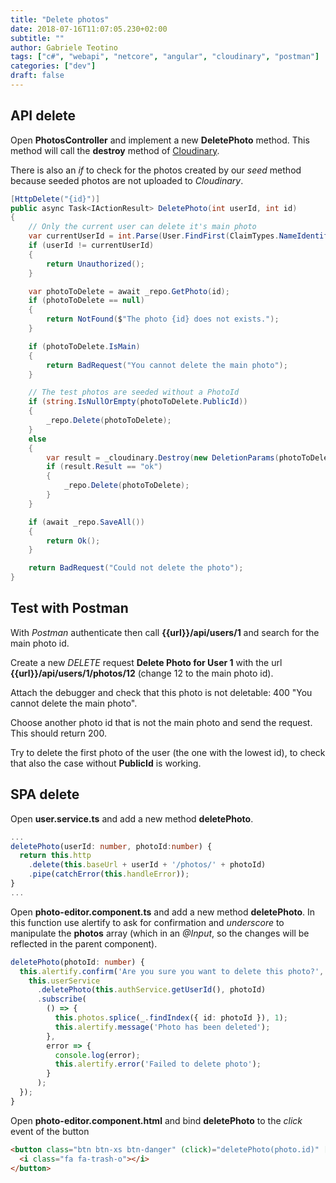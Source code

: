 ```yaml
---
title: "Delete photos"
date: 2018-07-16T11:07:05.230+02:00
subtitle: ""
author: Gabriele Teotino
tags: ["c#", "webapi", "netcore", "angular", "cloudinary", "postman"]
categories: ["dev"]
draft: false
---
```


<!--more-->

## API delete

Open **PhotosController** and implement a new **DeletePhoto** method. This method will call the **destroy** method of [Cloudinary](https://cloudinary.com/documentation/image_upload_api_reference#destroy).

There is also an *if* to check for the photos created by our *seed* method because seeded photos are not uploaded to *Cloudinary*.

```csharp
[HttpDelete("{id}")]
public async Task<IActionResult> DeletePhoto(int userId, int id)
{
    // Only the current user can delete it's main photo
    var currentUserId = int.Parse(User.FindFirst(ClaimTypes.NameIdentifier).Value);
    if (userId != currentUserId)
    {
        return Unauthorized();
    }

    var photoToDelete = await _repo.GetPhoto(id);
    if (photoToDelete == null)
    {
        return NotFound($"The photo {id} does not exists.");
    }

    if (photoToDelete.IsMain)
    {
        return BadRequest("You cannot delete the main photo");
    }

    // The test photos are seeded without a PhotoId
    if (string.IsNullOrEmpty(photoToDelete.PublicId))
    {
        _repo.Delete(photoToDelete);
    }
    else
    {
        var result = _cloudinary.Destroy(new DeletionParams(photoToDelete.PublicId));
        if (result.Result == "ok")
        {
            _repo.Delete(photoToDelete);
        }
    }

    if (await _repo.SaveAll())
    {
        return Ok();
    }

    return BadRequest("Could not delete the photo");
}
```

## Test with Postman

With *Postman* authenticate then call **{{url}}/api/users/1** and search for the main photo id.

Create a new *DELETE* request **Delete Photo for User 1** with the url **{{url}}/api/users/1/photos/12** (change 12 to the main photo id).

Attach the debugger and check that this photo is not deletable: 400 "You cannot delete the main photo".

Choose another photo id that is not the main photo and send the request. This should return 200.

Try to delete the first photo of the user (the one with the lowest id), to check that also the case without **PublicId** is working.

## SPA delete

Open **user.service.ts** and add a new method **deletePhoto**.

```typescript
...
deletePhoto(userId: number, photoId:number) {
  return this.http
    .delete(this.baseUrl + userId + '/photos/' + photoId)
    .pipe(catchError(this.handleError));
}
...
```

Open **photo-editor.component.ts** and add a new method **deletePhoto**. In this function use alertify to ask for confirmation and *underscore* to manipulate the **photos** array (which in an *@Input*, so the changes will be reflected in the parent component).

```typescript
deletePhoto(photoId: number) {
  this.alertify.confirm('Are you sure you want to delete this photo?', () => {
    this.userService
      .deletePhoto(this.authService.getUserId(), photoId)
      .subscribe(
        () => {
          this.photos.splice(_.findIndex({ id: photoId }), 1);
          this.alertify.message('Photo has been deleted');
        },
        error => {
          console.log(error);
          this.alertify.error('Failed to delete photo');
        }
      );
  });
}
```

Open **photo-editor.component.html** and bind **deletePhoto** to the *click* event of the button

```html
<button class="btn btn-xs btn-danger" (click)="deletePhoto(photo.id)" [disabled]="photo.isMain">
  <i class="fa fa-trash-o"></i>
</button>
```
